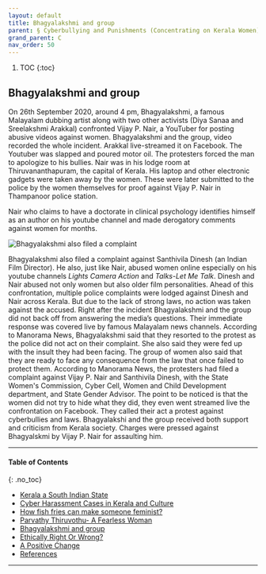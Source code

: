 ```yaml
---
layout: default
title: Bhagyalakshmi and group  
parent: § Cyberbullying and Punishments (Concentrating on Kerala Women)  
grand_parent: C
nav_order: 50 
---
```

<style>
.dont-break-out {
  /* These are technically the same, but use both */
  overflow-wrap: break-word;
  word-wrap: break-word;

     -ms-word-break: break-all;
  /* This is the dangerous one in WebKit, as it breaks things wherever */
  word-break: break-all;
  /* Instead use this non-standard one: */
  word-break: break-word;
}

.youtube-container {
    position: relative;
    width: 100%;
    height: 0;
    padding-bottom: 56.25%;
}
.youtube-video {
    position: absolute;
    top: 0;
    left: 0;
    width: 100%;
    height: 100%;
}

</style>

<div class="dont-break-out" markdown="1">

1. TOC
{:toc}

## Bhagyalakshmi and group
On 26th September 2020, around 4 pm, Bhagyalakshmi, a famous Malayalam dubbing artist along with two other activists (Diya Sanaa and Sreelakshmi Arakkal) confronted Vijay P. Nair, a YouTuber for posting abusive videos against women. Bhagyalakshmi and the group, video recorded the whole incident. Arakkal live-streamed it on Facebook. The Youtuber was slapped and poured motor oil. The protesters forced the man to apologize to his bullies. Nair was in his lodge room at Thiruvananthapuram, the capital of Kerala. His laptop and other electronic gadgets were taken away by the women. These were later submitted to the police by the women themselves for proof against Vijay P. Nair in Thampanoor police station.

Nair who claims to have a doctorate in clinical psychology identifies himself as an author on his youtube channel and made derogatory comments against women for months.

![Bhagyalakshmi also filed a complaint](https://statics.bsafes.com/images/papers/Cyberbullying-and-Punishments-Concentrating-on-Kerala-Women-fig-1.png)

Bhagyalakshmi also filed a complaint against Santhivila Dinesh (an Indian Film Director). He also, just like Nair, abused women online especially on his youtube channels *Lights Camera Action* and *Talks-Let Me Talk*. Dinesh and Nair abused not only women but also older film personalities. Ahead of this confrontation, multiple police complaints were lodged against Dinesh and Nair across Kerala. But due to the lack of strong laws, no action was taken against the accused. Right after the incident Bhagyalakshmi and the group did not back off from answering the media’s questions. Their immediate response was covered live by famous Malayalam news channels. According to Manorama News, Bhagyalakshmi said that they resorted to the protest as the police did not act on their complaint. She also said they were fed up with the insult they had been facing. The group of women also said that they are ready to face any consequence from the law that once failed to protect them. According to Manorama News, the protesters had filed a complaint against Vijay P. Nair and Santhivila Dinesh, with the State Women's Commission, Cyber Cell, Women and Child Development department, and State Gender Advisor. The point to be noticed is that the women did not try to hide what they did, they even went streamed live the confrontation on Facebook. They called their act a protest against cyberbullies and laws. Bhagyalakshi and the group received both support and criticism from Kerala society. Charges were pressed against Bhagyalskmi by Vijay P. Nair for assaulting him.

***

#### Table of Contents
{: .no_toc}

<ul><li> <a href="/docs/C/Cyberbullying-and-Punishments-Concentrating-on-Kerala-Women-1/">Kerala a South Indian State</a></li><li> <a href="/docs/C/Cyberbullying-and-Punishments-Concentrating-on-Kerala-Women-2/">Cyber Harassment Cases in Kerala and Culture</a></li><li> <a href="/docs/C/Cyberbullying-and-Punishments-Concentrating-on-Kerala-Women-3/">How fish fries can make someone feminist?</a></li><li> <a href="/docs/C/Cyberbullying-and-Punishments-Concentrating-on-Kerala-Women-4/">Parvathy Thiruvothu- A Fearless Woman</a></li><li> <a href="/docs/C/Cyberbullying-and-Punishments-Concentrating-on-Kerala-Women-5/">Bhagyalakshmi and group</a></li><li> <a href="/docs/C/Cyberbullying-and-Punishments-Concentrating-on-Kerala-Women-6/">Ethically Right Or Wrong?</a></li><li> <a href="/docs/C/Cyberbullying-and-Punishments-Concentrating-on-Kerala-Women-7/">A Positive Change</a></li><li> <a href="/docs/C/Cyberbullying-and-Punishments-Concentrating-on-Kerala-Women-8/">References</a></li></ul>

***

</div>
